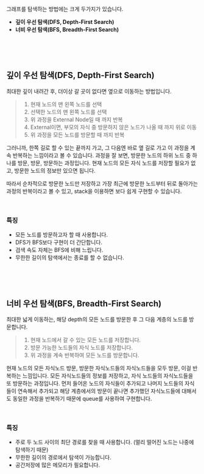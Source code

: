 그래프를 탐색하는 방법에는 크게 두가지가 있습니다. 
- **깊이 우선 탐색(DFS, Depth-First Search)**
- **너비 우선 탐색(BFS, Breadth-First Search)**


<br/>
<br/>
<br/>

## 깊이 우선 탐색(DFS, Depth-First Search)
최대한 깊이 내려간 후, 더이상 갈 곳이 없다면 옆으로 이동하는 방법입니다.

> 1. 현재 노드의 맨 왼쪽 노드를 선택
> 2. 선택한 노드의 맨 왼쪽 노드를 선택
> 3. 위 과정을 External Node일 때 까지 반복
> 4. External이면, 부모의 자식 중 방문하지 않은 노드가 나올 때 까지 위로 이동
> 5. 위 과정을 모든 노드를 방문할 때 까지 반복


그러니까, 한쪽 길로 할 수 있는 끝까지 가고, 그 다음엔 바로 옆 길로 가고 이 과정을 계속 반복하는 느낌이라고 볼 수 있습니다. 과정을 잘 보면, 방문한 노드의 하위 노드 중 하나를 방문, 방문, 방문하는 과정입니다. 현재 노드의 모든 자식 노드를 저장할 필요가 없고, 방문한 노드의 정보만 있으면 됩니다. 

따라서 순차적으로 방문한 노드만 저장하고 가장 최근에 방문한 노드부터 뒤로 돌아가는 과정의 반복이라고 볼 수 있고, stack을 이용하면 보다 쉽게 구현할 수 있습니다.

<br/>

### 특징
- 모든 노드를 방문하고자 할 때 사용합니다. 
- DFS가 BFS보다 구현이 더 간단합니다.
- 검색 속도 자체는 BFS에 비해 느립니다.
- 무한한 길이의 탐색에서는 종료를 할 수 없습니다.

<br/>
<br/>
<br/>

## 너비 우선 탐색(BFS, Breadth-First Search)
최대한 넓게 이동하는, 해당 depth의 모든 노드를 방문한 후 그 다음 계층의 노드를 방문합니다. 

> 1. 현재 노드에서 갈 수 있는 모든 노드를 저장합니다.
> 2. 방문 가능한 노드들의 자식 노드를 저장합니다.
> 3. 위 과정을 계속 반복하여 모든 노드를 방문합니다.

현재 노드의 모든 자식노드 방문, 방문한 자식노드들의 자식노드들을 모두 방문, 이걸 반복하는 느낌입니다. 모든 자식노드들의 정보를 저장하고, 자식 노드들의 자식노드들을 또 방문하는 과정입니다. 먼저 들어온 노드의 자식들이 추가되고 나머지 노드들의 자식들이 연속해서 추가되고 해당 계층에서의 방문이 끝나면 추가했던 자식노드들에 대해서도 동일한 과정을 반복하기 때문에 queue를 사용하여 구현합니다.

<br/>

### 특징
- 주로 두 노드 사이의 최단 경로를 찾을 때 사용합니다. (멀리 떨어진 노드는 나중에 탐색하기 때문)
- 무한한 길이의 경로에서 탐색이 가능합니다.
- 공간저장에 많은 메모리가 필요합니다.
